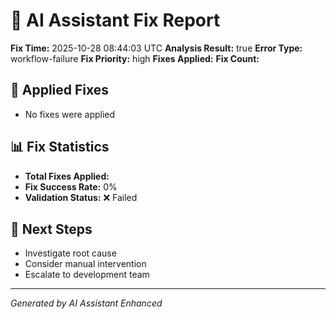 # 🤖 AI Assistant Fix Report

**Fix Time:** 2025-10-28 08:44:03 UTC
**Analysis Result:** true
**Error Type:** workflow-failure
**Fix Priority:** high
**Fixes Applied:** 
**Fix Count:** 

## 🔧 Applied Fixes

- No fixes were applied

## 📊 Fix Statistics

- **Total Fixes Applied:** 
- **Fix Success Rate:** 0%
- **Validation Status:** ❌ Failed

## 🎯 Next Steps

- Investigate root cause
- Consider manual intervention
- Escalate to development team

---
*Generated by AI Assistant Enhanced*
